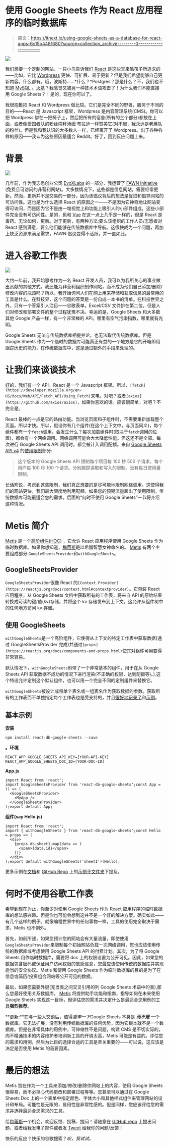# 使用 Google Sheets 作为 React 应用程序的临时数据库

> 原文：<https://itnext.io/using-google-sheets-as-a-database-for-react-apps-6c15b4481680?source=collection_archive---------0----------------------->

![](img/e6cba124edc89c599fa57db1a103a69a.png)

我们想要一个定制的网站，一只小鸟告诉我们 [React](https://reactjs.org/) 是这些天来酷孩子所追求的——比如，它比 [Wordpress](https://wordpress.com/) 更快、可扩展、易于更新？但是我们希望能够自己更新内容。什么都有。哦，波斯特……*什么？*Postgres？那是什么？不，我们也不知道 [MySQL](https://www.mysql.com/) 。[火基](https://firebase.google.com/)？我感觉又被另一种技术术语攻击了！为什么我们不能直接用 Google Sheets？！是的，现在你可以了。

我很抱歉把 React 和 Wordpress 做比较。它们是完全不同的野兽，服务于不同的目的——React 是 Javascript 框架，Wordpress 是内容管理系统(CMS)。你可以把 Wordpress 绑在一把椅子上，然后把所有的宿舍(所有的三个部分)都放在上面，或者像爱国者队的粉丝崇拜汤姆·布拉迪一样赞美它(对不起，我永远是老鹰队的粉丝)。但是我和我认识的大多数人一样，已经离开了 Wordpress。出于各种各样的原因——我认为这些原因最适合 Reddit。好了，回到反应问题上来。

# 背景

![](img/d031841cf81a4162eef9ce494be49b55.png)

几年前，作为我志愿创业公司 [EvoXLabs](http://evoxlabs.org/) 的一部分，我运营了 [FAWN Initiative](http://evoxlabs.org/projects/fawn) (免费且可访问的非营利网站)。大多数情况下，这些都是信息网站，需要经常更新。然而，更新并不是交易的一部分，因为该倡议背后的想法是促进和倡导网站的可访问性。这也是为什么选择 React 的原因之一——不是因为它神奇地让网站变得可访问，而是因为它不是由一堆视觉上和功能上吸引人的小部件组成，这些小部件完全没有可访问性。是的，[角](https://angular.io/)和 [Vue](https://vuejs.org/) 在这一点上几乎是一样的，但是 React 是毒药。无论如何，更新。对于更新，有两种方法:要么该组织的工作人员/志愿者对 React 感到满意，要么他们能够在传统数据库中导航。这很快成为一个问题，再加上缺乏资源来满足需求，FAWN 倡议变得不活跃，并一直如此。

# 进入谷歌工作表

![](img/a7a3791a64bbb8c1b528d111beb559d6.png)

大约一年前，我开始思考作为一名 React 开发人员，我可以为我所关心的事业做出贡献的其他方式。我还能为非营利组织制作网站，而不成为他们自己添加/删除/修改内容的瓶颈吗？所以，我开始询问人们在网上用来存储和获取信息的最常用的工具是什么。在科技界，这个问题的答案是一份自成一本书的清单。在科技世界之外，只有一个答案引人注目——谷歌表单。Excel/CSV 文件排在第二位，但是人们对修改和部署文件的整个过程犹豫不决。幸运的是，Google Sheets 和大多数其他 Google 产品一样，有一个非常棒的 API。哪里有空气污染指数，哪里就有光明。

Google Sheets 无法与传统数据库相提并论，也无法取代传统数据库。但是 Google Sheets 作为一个临时的数据库可能真正有益的一个地方是它的开箱即用跟踪历史的能力，在传统数据库中，这是通过额外的手段来处理的。

# 让我们来谈谈技术

好的，我们有一个 API。React 是一个 Javascript 框架。所以，`[fetch](https://developer.mozilla.org/en-US/docs/Web/API/Fetch_API/Using_Fetch)`来电，对吧？或者`[axios](https://github.com/axios/axios)`，如果你喜欢的话。应该很简单，对吧？不完全是。

React 最棒的一点是它的路由功能。当浏览页面和子组件时，不需要重新加载整个页面。所以才快。所以，假设你有几个组件(在这个上下文中，与页面同义)，每个组件都有一个`fetch`调用。会发生什么？每次加载组件时(取决于`fetch`调用的位置)，都会有一个网络调用。网络调用可能会大大降低性能。但这还不是全部。每次进行 Google Sheets API 调用时，都会被计入调用配额。来自 [Google Sheets API v4](https://developers.google.com/sheets/api) 的[使用限制](https://developers.google.com/sheets/api/limits)部分:

> 这个版本的 Google Sheets API 限制每个项目每 100 秒 500 个请求，每个用户每 100 秒 100 个请求。分别跟踪读取和写入的限制。没有每日使用量限制。

长话短说，考虑到这些限制，我们真正想要的是尽可能地限制网络调用。这使得我们的网站更快，我们最大限度地利用配额。如果您的预期流量超出了使用限制，传统数据库可能最适合您的需求。后面的“何时不使用 Google Sheets”一节将介绍这种情况。

# Metis 简介

[Metis](https://github.com/athersharif/metis) 是一个[高阶组件(HOC)](https://reactjs.org/docs/higher-order-components.html) ，它允许 React 应用程序使用 Google Sheets 作为临时数据库。如果你想知道，[梅蒂斯](https://github.com/athersharif/metis)是以希腊智慧女神命名的。 [Metis](https://github.com/athersharif/metis) 有两个主要组成部分:`GoogleSheetsProvider`和`withGoogleSheets`。

## GoogleSheetsProvider

`GoogleSheetsProvider`很像 React 的`[Context.Provider](https://reactjs.org/docs/context.html#contextprovider)`。它包装 React 应用程序，从 Google Sheets 文档中获取所有的工作表，将来自 API 的原始结果转换成可读的键/值(kv)存储，并将这个 kv 存储发布到上下文。这允许从组件树中的任何地方访问 kv 存储。

## 使用 GoogleSheets

`withGoogleSheets`是一个高阶组件，它使得从上下文的特定工作表中获取数据(通过 GoogleSheetsProvider 完成)并通过`[props](https://reactjs.org/docs/components-and-props.html)`使其对组件可用变得非常容易。

默认情况下，`withGoogleSheets`附带了一个非常基本的组件，用于在从 Google Sheets API 获取数据不成功的情况下进行渲染(不正确的权限，达到配额等)。).这个特设允许定制这个默认组件，也可以用一个完全不同的定制组件来替换它。

`withGoogleSheets`被设计成将单个表名或一组表名作为获取数据的参数。获取所有的工作表而不单独指定每个工作表也是受支持的，并且[很好地记录了](https://github.com/athersharif/metis/blob/master/README.md)和[示例](https://github.com/athersharif/metis/tree/master/example)。

## 基本示例

**安装**

```
npm install react-db-google-sheets --save
```

**。环境**

```
REACT_APP_GOOGLE_SHEETS_API_KEY=[YOUR-API-KEY]
REACT_APP_GOOGLE_SHEETS_DOC_ID=[YOUR-DOC-ID]
```

**App.js**

```
import React from 'react';
import GoogleSheetsProvider from 'react-db-google-sheets';const App = () => (
  <GoogleSheetsProvider>
    <MyApp />
  </GoogleSheetsProvider>
);export default App;
```

**组件(say Hello.js)**

```
import React from 'react';
import { withGoogleSheets } from 'react-db-google-sheets';const Hello = props => (
  <div>
    {props.db.sheet1.map(data => (
      <span>{data.id}</span>
    ))}
  </div>
);export default withGoogleSheets('sheet1')(Hello);
```

更多示例在[文档](https://github.com/athersharif/metis/blob/master/README.md)和 [GitHub Repo](https://github.com/athersharif/metis) 上的[示例子文件夹](https://github.com/athersharif/metis/tree/master/example)下提及。

# 何时不使用谷歌工作表

希望到现在为止，你至少对使用 Google Sheets 作为 React 应用程序的临时数据库的想法感兴趣。但是你也可能会想到这并不是一个好的解决方案。确实如此——有几个这样的例子。就像编程世界中的任何事物一样，工具的使用完全取决于需求，Metis 也不例外。

首先，如前所述，如果您预计您的网站会有大量流量，即使使用`GoogleSheetsProvider`来限制每个初始网站负载一次网络调用，您也应该使用传统的数据库或考虑使用 Google Sheets API 的付费计划。其次，为了将 Google Sheets 用作临时数据库，需要将 doc 上的权限设置为公开可见。因此，如果您的数据包含密码或保证用户访问权限的敏感信息，您最应该使用传统的数据库并实现适当的安全协议。Metis 和使用 Google Sheets 作为临时数据库的目的是为了在信息或简历/投资组合网站等公开可见的数据。

最后，如果您需要外键(充当表之间交叉引用的列 Google Sheets 术语中的表),那么您最好使用关系数据库。 [Metis](https://github.com/athersharif/metis) 将提供助手功能和指南，指导如何在未来使用 Google Sheets 实现这一目标，但评估您的需求并决定什么是最适合您用例的工具**强烈推荐**。

**更新:**在与一些人交谈后，值得*重申一下*Google Sheets 本身是 ***而不是*** 一个数据库。它无法扩展，没有利用传统数据库的任何优势，因为它根本就不是一个数据库。但是在非常具体的用例中，可伸缩性不是问题，构建 CMS 是不切实际的，向不精通技术的内容维护者培训新工具的开销太高，Metis 可能是有益的。评估您的需求和用例，然后为此目的选择合适的工具是至关重要的——可以说，这应该是决定是否使用 Metis 的首要因素。

# 最后的想法

Metis 旨在作为一个工具来添加/修改/删除你网站上的内容，使用 Google Sheets 很容易，而不必担心代码更改和部署过程等等。您甚至可以通过在 Google Sheets Doc 上的一个表单中指定颜色、字体大小和其他样式组件来管理网站的设计和布局。可能性是无限的，易用性是非常性感的。但是同样，您应该评估您的需求并选择最适合您需求的工具。

给[梅蒂斯](https://github.com/athersharif/metis)一个机会。欢迎反馈、投稿、提问！请随意在 [GitHub repo](https://github.com/athersharif/metis) 上提出问题，或者给我发电子邮件或者发 [Tweet](https://twitter.com/athersharif) 给我你的问题/反馈！

快乐的反应？快乐的谷歌搜索？*叹，我试试。*